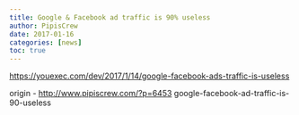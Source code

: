 ```yaml
---
title: Google & Facebook ad traffic is 90% useless
author: PipisCrew
date: 2017-01-16
categories: [news]
toc: true
---
```


https://youexec.com/dev/2017/1/14/google-facebook-ads-traffic-is-useless

origin - http://www.pipiscrew.com/?p=6453 google-facebook-ad-traffic-is-90-useless